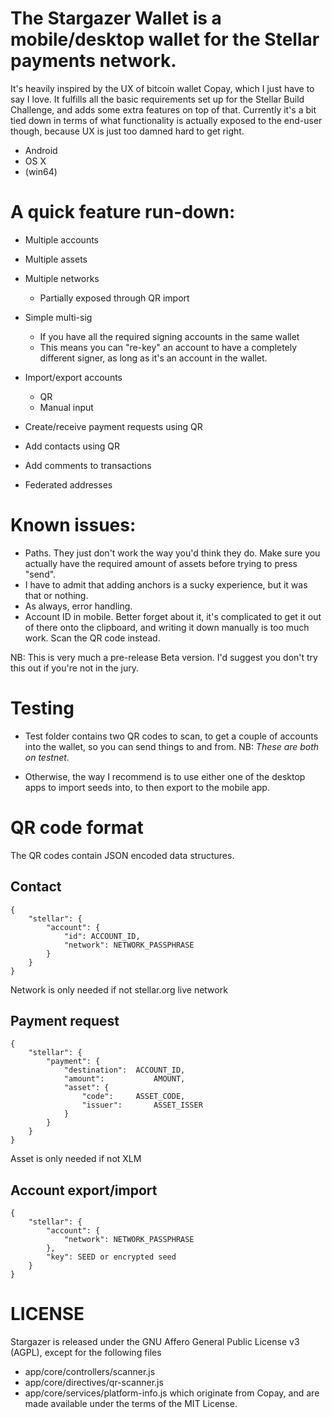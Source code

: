 # The Stargazer Wallet is a mobile/desktop wallet for the Stellar payments network.

It's heavily inspired by the UX of bitcoin wallet Copay, which I just have to say I love.
It fulfills all the basic requirements set up for the Stellar Build Challenge, and adds some extra features on top of that.
Currently it's a bit tied down in terms of what functionality is actually exposed to the end-user though,
because UX is just too damned hard to get right.

* Android
* OS X
* (win64)


# A quick feature run-down:

* Multiple accounts

* Multiple assets

* Multiple networks
	* Partially exposed through QR import

* Simple multi-sig
	* If you have all the required signing accounts in the same wallet
	* This means you can "re-key" an account to have a completely different signer, as long as it's an account in the wallet.

* Import/export accounts
	* QR
	* Manual input

* Create/receive payment requests using QR

* Add contacts using QR

* Add comments to transactions

* Federated addresses

# Known issues:

* Paths. They just don't work the way you'd think they do. Make sure you actually have the required amount of assets before trying to press "send".
* I have to admit that adding anchors is a sucky experience, but it was that or nothing.
* As always, error handling.
* Account ID in mobile. Better forget about it, it's complicated to get it out of there onto the clipboard, and writing it down manually is too much work. Scan the QR
 code instead.

NB: This is very much a pre-release Beta version. I'd suggest you don't try this out if you're not in the jury.


# Testing

* Test folder contains two QR codes to scan, to get a couple of accounts into the wallet, so you can send 
things to and from. NB: *These are both on testnet*.

* Otherwise, the way I recommend is to use either one of the desktop apps to import seeds into, to then
export to the mobile app.

# QR code format

The QR codes contain JSON encoded data structures.

## Contact

```
{
	"stellar": {
		"account": {
			"id": ACCOUNT_ID,
			"network": NETWORK_PASSPHRASE
		}
	}
}
```

Network is only needed if not stellar.org live network

## Payment request

```
{
	"stellar": {
		"payment": {
			"destination":	ACCOUNT_ID,
			"amount":			AMOUNT,
			"asset": {
				"code":		ASSET_CODE,
				"issuer":		ASSET_ISSER
			}
		}
	}
}
```
Asset is only needed if not XLM

## Account export/import

```
{
	"stellar": {
		"account": {
			"network": NETWORK_PASSPHRASE
		},
		"key": SEED or encrypted seed
	}
}
```

# LICENSE

Stargazer is released under the GNU Affero General Public License v3 (AGPL), except for the following files
* app/core/controllers/scanner.js
* app/core/directives/qr-scanner.js
* app/core/services/platform-info.js
which originate from Copay, and are made available under the terms of the MIT License.
